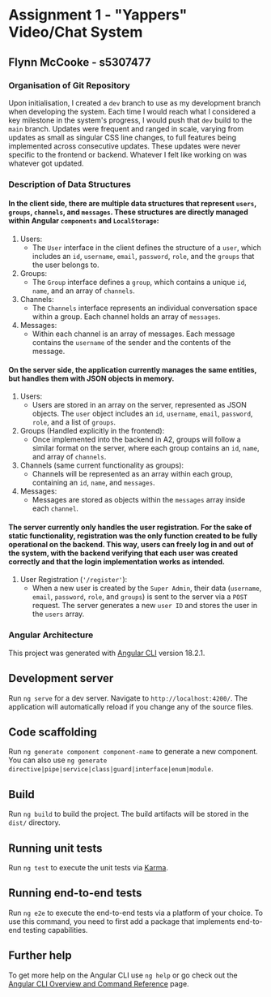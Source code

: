 # Assignment 1 - "Yappers" Video/Chat System

## Flynn McCooke - s5307477

### Organisation of Git Repository
Upon initialisation, I created a `dev` branch to use as my development branch when developing the system.
Each time I would reach what I considered a key milestone in the system's progress, I would push that `dev` build to the `main` branch.
Updates were frequent and ranged in scale, varying from updates as small as singular CSS line changes, to full features being implemented across consecutive updates.
These updates were never specific to the frontend or backend. Whatever I felt like working on was whatever got updated.

### Description of Data Structures

#### In the client side, there are multiple data structures that represent `users`, `groups`, `channels`, and `messages`. These structures are directly managed within Angular `components` and `LocalStorage`:

1. Users:
    - The `User` interface in the client defines the structure of a `user`, which includes an `id`, `username`, `email`, `password`, `role`, and the `groups` that the user belongs to.
2. Groups:
    - The `Group` interface defines a `group`, which contains a unique `id`, `name`, and an array of `channels`.
3. Channels:
    - The `Channels` interface represents an individual conversation space within a group. Each channel holds an array of `messages`.
4. Messages:
    - Within each channel is an array of messages. Each message contains the `username` of the sender and the contents of the message.

#### On the server side, the application currently manages the same entities, but handles them with JSON objects in memory.

1. Users:
    - Users are stored in an array on the server, represented as JSON objects. The `user` object includes an `id`, `username`, `email`, `password`, `role`, and a list of `groups`.
2. Groups (Handled explicitly in the frontend):
    - Once implemented into the backend in A2, groups will follow a similar format on the server, where each group contains an `id`, `name`, and array of `channels`.
3. Channels (same current functionality as groups):
    - Channels will be represented as an array within each group, containing an `id`, `name`, and `messages`.
4. Messages:
    - Messages are stored as objects within the `messages` array inside each `channel`.

#### The server currently only handles the user registration. For the sake of static functionality, registration was the only function created to be fully operational on the backend. This way, users can freely log in and out of the system, with the backend verifying that each user was created correctly and that the login implementation works as intended.

1. User Registration (`'/register'`):
    - When a new user is created by the `Super Admin`, their data (`username`, `email`, `password`, `role`, and `groups`) is sent to the server via a `POST` request. The server generates a new `user ID` and stores the user in the `users` array.

### Angular Architecture

This project was generated with [Angular CLI](https://github.com/angular/angular-cli) version 18.2.1.

## Development server

Run `ng serve` for a dev server. Navigate to `http://localhost:4200/`. The application will automatically reload if you change any of the source files.

## Code scaffolding

Run `ng generate component component-name` to generate a new component. You can also use `ng generate directive|pipe|service|class|guard|interface|enum|module`.

## Build

Run `ng build` to build the project. The build artifacts will be stored in the `dist/` directory.

## Running unit tests

Run `ng test` to execute the unit tests via [Karma](https://karma-runner.github.io).

## Running end-to-end tests

Run `ng e2e` to execute the end-to-end tests via a platform of your choice. To use this command, you need to first add a package that implements end-to-end testing capabilities.

## Further help

To get more help on the Angular CLI use `ng help` or go check out the [Angular CLI Overview and Command Reference](https://angular.dev/tools/cli) page.
